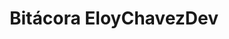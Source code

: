 ---
title: "Bitácora EloyChavezDev"
description: "¡Sumérgete en mi mundo personal con mi nueva web de bitácora! Desde emocionantes series que veo hasta pensamientos íntimos, comparto mi vida de manera única y visualmente atractiva. ¡Acompáñame en este viaje digital!"
image: "/images/Proyectos/Bitacora_EloyChavezDev.png"
link: "https://bitacora.eloychavez.dev/"
tags: ["2024", "Activo"]
---